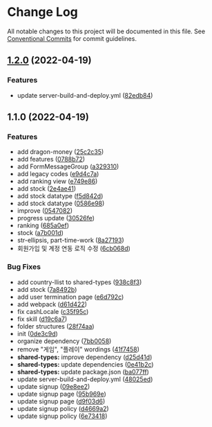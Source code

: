 # Change Log

All notable changes to this project will be documented in this file.
See [Conventional Commits](https://conventionalcommits.org) for commit guidelines.

## [1.2.0](https://github.com/ATJSH/mini-dice-v1/compare/@packages/shared-types@1.1.0...@packages/shared-types@1.2.0) (2022-04-19)


### Features

* update server-build-and-deploy.yml ([82edb84](https://github.com/ATJSH/mini-dice-v1/commit/82edb84cd03745347e20e6eb5dce580eca5424ba))



## 1.1.0 (2022-04-19)


### Features

* add dragon-money ([25c2c35](https://github.com/ATJSH/mini-dice-v1/commit/25c2c3514c9c08384733f264125d8ea4bccc138f))
* add features ([0788b72](https://github.com/ATJSH/mini-dice-v1/commit/0788b723576060f704ea72bbc936f28d6e00ebb7))
* add FormMessageGroup ([a329310](https://github.com/ATJSH/mini-dice-v1/commit/a329310f1aaa655bc3711ad30097eff0e8322fa3))
* add legacy codes ([e9d4c7a](https://github.com/ATJSH/mini-dice-v1/commit/e9d4c7a1bddcbd18b4ec502051ecd7ff766b5e6c))
* add ranking view ([e749e86](https://github.com/ATJSH/mini-dice-v1/commit/e749e86bf9caf713cf896de1ecbe5ed09d6ef386))
* add stock ([2e4ae41](https://github.com/ATJSH/mini-dice-v1/commit/2e4ae41efa043abaf4a2742b07846c5f3f65a074))
* add stock datatype ([f5d842d](https://github.com/ATJSH/mini-dice-v1/commit/f5d842d06221433b8727bf248fe2a731032bb0e6))
* add stock datatype ([0586e98](https://github.com/ATJSH/mini-dice-v1/commit/0586e98535f0c856395345915873f3f567da4a08))
* improve ([0547082](https://github.com/ATJSH/mini-dice-v1/commit/05470827ee7f509117899598f46379fa14a1cd76))
* progress update ([30526fe](https://github.com/ATJSH/mini-dice-v1/commit/30526fec91c2464c0d2f9c3b33d3b8858b65a170))
* ranking ([685a0ef](https://github.com/ATJSH/mini-dice-v1/commit/685a0eff82b61fa7eff92f2e518daff9e7737592))
* stock ([a7b001d](https://github.com/ATJSH/mini-dice-v1/commit/a7b001dbcf661f9e9bb96c7e593bb0fc5fe63121))
* str-ellipsis, part-time-work ([8a27193](https://github.com/ATJSH/mini-dice-v1/commit/8a27193a681ad8bf8e5f392f1a72a83e5d272388))
* 회원가입 및 계정 연동 로직 수정 ([6cb068d](https://github.com/ATJSH/mini-dice-v1/commit/6cb068d9756f9198a9e7b47535a899687044fb34))


### Bug Fixes

* add country-llist to shared-types ([938c8f3](https://github.com/ATJSH/mini-dice-v1/commit/938c8f3c4ce06e4eabbc72bfdb60bfea1f324fc8))
* add stock ([7a8492b](https://github.com/ATJSH/mini-dice-v1/commit/7a8492b9b722eb27737455f8dd6df76051e17beb))
* add user termination page ([e6d792c](https://github.com/ATJSH/mini-dice-v1/commit/e6d792c52172916556ee31e2d59faf1bfbe1d1e2))
* add webpack ([d61d422](https://github.com/ATJSH/mini-dice-v1/commit/d61d422c92886e0c79a642eccc851c267b42485f))
* fix cashLocale ([c35f95c](https://github.com/ATJSH/mini-dice-v1/commit/c35f95cd4525be05203bf0f8f9aec79b0f3b18ce))
* fix skill ([d19c6a7](https://github.com/ATJSH/mini-dice-v1/commit/d19c6a74f9914fcc3425a7cc8db7c48c10e062b4))
* folder structures ([28f74aa](https://github.com/ATJSH/mini-dice-v1/commit/28f74aa2bfee0d12331d7f437bc70ddb68c2cd01))
* init ([0de3c9d](https://github.com/ATJSH/mini-dice-v1/commit/0de3c9d3b36e4cc850cd71eec1f3d8c2024276ea))
* organize dependency ([7bb0058](https://github.com/ATJSH/mini-dice-v1/commit/7bb00587a18a066fe5677b6d0f54786a92fe47fd))
* remove "게임", "플레이" wordings ([41f7458](https://github.com/ATJSH/mini-dice-v1/commit/41f7458a723cabcce45a8e48e5ecf0f7af667cb6))
* **shared-types:** improve dependency ([d25d41d](https://github.com/ATJSH/mini-dice-v1/commit/d25d41d74f51d29826f9ac02771c7e895ec53a2f))
* **shared-types:** update dependencies ([0e41b2c](https://github.com/ATJSH/mini-dice-v1/commit/0e41b2c4dcaee2912238aba8e31984684d0c6b64))
* **shared-types:** update package.json ([ba077ff](https://github.com/ATJSH/mini-dice-v1/commit/ba077ff294933f5a55e3ae8018d1ee3a032643ef))
* update server-build-and-deploy.yml ([48025ed](https://github.com/ATJSH/mini-dice-v1/commit/48025edd9e47ea3ec34b9e199916712d34797d30))
* update signup ([09e8ee2](https://github.com/ATJSH/mini-dice-v1/commit/09e8ee2e67b5afa06a994bbd11698efde453b92d))
* update signup page ([95b969e](https://github.com/ATJSH/mini-dice-v1/commit/95b969ec138806bca5072023e828e96d3866213f))
* update signup page ([d9f03d6](https://github.com/ATJSH/mini-dice-v1/commit/d9f03d6e6c63345cf70fc7938db17ff0f87a2094))
* update signup policy ([d4669a2](https://github.com/ATJSH/mini-dice-v1/commit/d4669a23014c6aea251bc96d7edbcec430710e6a))
* update signup policy ([6e73418](https://github.com/ATJSH/mini-dice-v1/commit/6e73418ff8dae4fff0ba0a756ce8d48bf9db4e8d))

